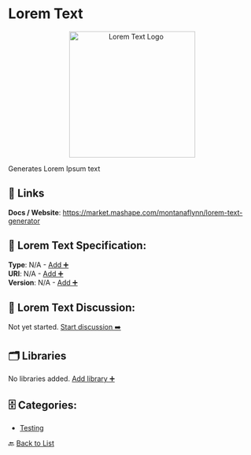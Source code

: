 # Lorem Text
<p align="center">
    <img width="256" src="https://raw.githubusercontent.com/apis-list/apis-list/main/apis/lorem-text/logo_256x256.png" alt="Lorem Text Logo"/>
</p>
Generates Lorem Ipsum text

##  🔗 Links
**Docs / Website**: https://market.mashape.com/montanaflynn/lorem-text-generator

## 🧬 Lorem Text Specification:
**Type**: N/A - [Add ➕](https://github.com/apis-list/apis-list/edit/main/apis.yaml#L11626)  
**URI**: N/A - [Add ➕](https://github.com/apis-list/apis-list/edit/main/apis.yaml#L11626)  
**Version**: N/A - [Add ➕](https://github.com/apis-list/apis-list/edit/main/apis.yaml#L11626)

## 💬 Lorem Text Discussion:
Not yet started. [Start discussion ➡️](https://github.com/apis-list/apis-list/discussions/new)

## 🗂️ Libraries

No libraries added. [Add library ➕](https://github.com/apis-list/apis-list/edit/main/apis.yaml#L11626)    


## 🗄️ Categories:
- [Testing](https://github.com/apis-list/apis-list#testing-)

🔙  [Back to List](https://github.com/apis-list/apis-list)

